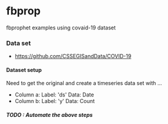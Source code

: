 # fbprop
fbprophet examples using covaid-19 dataset
### Data set
* https://github.com/CSSEGISandData/COVID-19

#### Dataset setup
Need to get the original and create a timeseries data set with ...
* Column a: Label: 'ds' Data: Date
* Column b: Label: 'y' Data: Count

##### TODO : Automate the above steps

